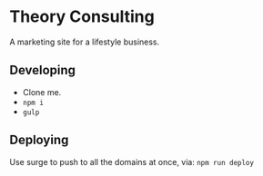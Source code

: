 Theory Consulting
=================
A marketing site for a lifestyle business.

Developing
----------
- Clone me.
- `npm i`
- `gulp`

Deploying
---------
Use surge to push to all the domains at once, via: `npm run deploy`
